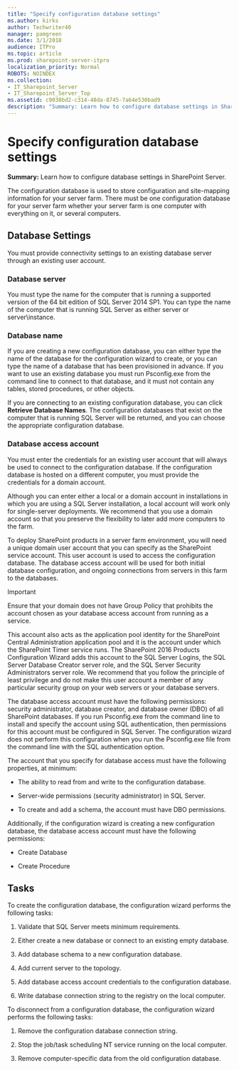 ```yaml
---
title: "Specify configuration database settings"
ms.author: kirks
author: Techwriter40
manager: pamgreen
ms.date: 3/1/2018
audience: ITPro
ms.topic: article
ms.prod: sharepoint-server-itpro
localization_priority: Normal
ROBOTS: NOINDEX
ms.collection:
- IT_Sharepoint_Server
- IT_Sharepoint_Server_Top
ms.assetid: c9038bd2-c314-48da-8745-7a64e530bad9
description: "Summary: Learn how to configure database settings in SharePoint Server."
---
```


# Specify configuration database settings

 **Summary:** Learn how to configure database settings in SharePoint Server. 
  
The configuration database is used to store configuration and site-mapping information for your server farm. There must be one configuration database for your server farm whether your server farm is one computer with everything on it, or several computers.
  
## Database Settings

You must provide connectivity settings to an existing database server through an existing user account.
  
### Database server

You must type the name for the computer that is running a supported version of the 64 bit edition of SQL Server 2014 SP1. You can type the name of the computer that is running SQL Server as either server or server\instance.
  
### Database name

If you are creating a new configuration database, you can either type the name of the database for the configuration wizard to create, or you can type the name of a database that has been provisioned in advance. If you want to use an existing database you must run Psconfig.exe from the command line to connect to that database, and it must not contain any tables, stored procedures, or other objects. 
  
If you are connecting to an existing configuration database, you can click **Retrieve Database Names**. The configuration databases that exist on the computer that is running SQL Server will be returned, and you can choose the appropriate configuration database.
  
### Database access account

You must enter the credentials for an existing user account that will always be used to connect to the configuration database. If the configuration database is hosted on a different computer, you must provide the credentials for a domain account.
  
Although you can enter either a local or a domain account in installations in which you are using a SQL Server installation, a local account will work only for single-server deployments. We recommend that you use a domain account so that you preserve the flexibility to later add more computers to the farm.
  
To deploy SharePoint products in a server farm environment, you will need a unique domain user account that you can specify as the SharePoint service account. This user account is used to access the configuration database. The database access account will be used for both initial database configuration, and ongoing connections from servers in this farm to the databases.
  
> [!IMPORTANT]
> Ensure that your domain does not have Group Policy that prohibits the account chosen as your database access account from running as a service. 
  
This account also acts as the application pool identity for the SharePoint Central Administration application pool and it is the account under which the SharePoint Timer service runs. The SharePoint 2016 Products Configuration Wizard adds this account to the SQL Server Logins, the SQL Server Database Creator server role, and the SQL Server Security Administrators server role. We recommend that you follow the principle of least privilege and do not make this user account a member of any particular security group on your web servers or your database servers. 
  
The database access account must have the following permissions: security administrator, database creator, and database owner (DBO) of all SharePoint databases. If you run Psconfig.exe from the command line to install and specify the account using SQL authentication, then permissions for this account must be configured in SQL Server. The configuration wizard does not perform this configuration when you run the Psconfig.exe file from the command line with the SQL authentication option.
  
The account that you specify for database access must have the following properties, at minimum:
  
- The ability to read from and write to the configuration database.
    
- Server-wide permissions (security administrator) in SQL Server.
    
- To create and add a schema, the account must have DBO permissions.
    
Additionally, if the configuration wizard is creating a new configuration database, the database access account must have the following permissions:
  
- Create Database
    
- Create Procedure
    
## Tasks

To create the configuration database, the configuration wizard performs the following tasks:
  
1. Validate that SQL Server meets minimum requirements.
    
2. Either create a new database or connect to an existing empty database.
    
3. Add database schema to a new configuration database.
    
4. Add current server to the topology.
    
5. Add database access account credentials to the configuration database.
    
6. Write database connection string to the registry on the local computer.
    
To disconnect from a configuration database, the configuration wizard performs the following tasks:
  
1. Remove the configuration database connection string.
    
2. Stop the job/task scheduling NT service running on the local computer.
    
3. Remove computer-specific data from the old configuration database.
    

